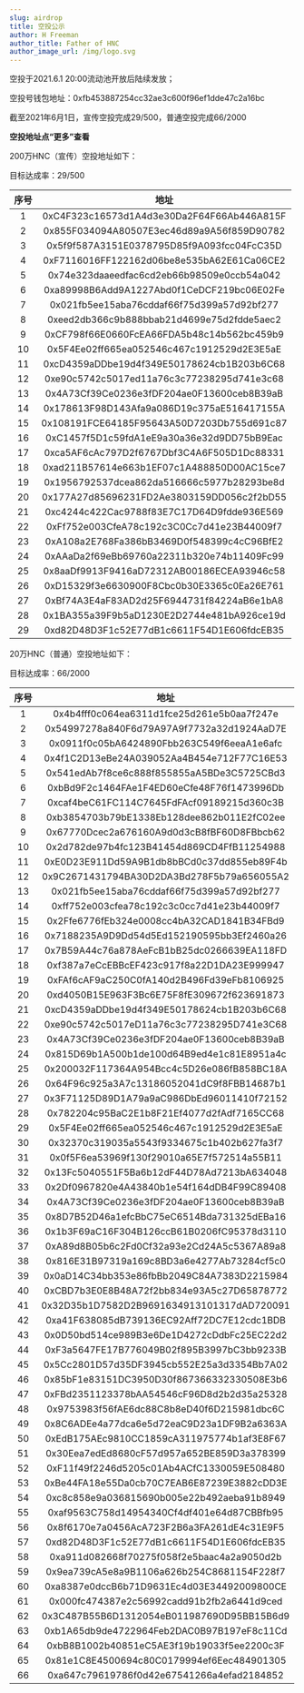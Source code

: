 ```yaml
---
slug: airdrop
title: 空投公示
author: H Freeman
author_title: Father of HNC
author_image_url: /img/logo.svg
---
```


空投于2021.6.1 20:00流动池开放后陆续发放；

空投号钱包地址：0xfb453887254cc32ae3c600f96ef1dde47c2a16bc

截至2021年6月1日，宣传空投完成29/500，普通空投完成66/2000

**空投地址点“更多”查看**

<!--truncate-->

200万HNC（宣传）空投地址如下：

目标达成率：29/500

|序号|地址|
|:---:|:---:|
|1|0xC4F323c16573d1A4d3e30Da2F64F66Ab446A815F|
|2|0x855F034094A80507E3ec46d89a9A56f859D90782|
|3|0x5f9f587A3151E0378795D85f9A093fcc04FcC35D|
|4|0xF7116016FF122162d06be8e535bA62E61Ca06CE2|
|5|0x74e323daaeedfac6cd2eb66b98509e0ccb54a042|
|6|0xa89998B6Add9A1227Abd0f1CeDCF219bc06E02Fe|
|7|0x021fb5ee15aba76cddaf66f75d399a57d92bf277|
|8|0xeed2db366c9b888bbab21d4699e75d2fdde5aec2|
|9|0xCF798f66E0660FcEA66FDA5b48c14b562bc459b9|
|10|0x5F4Ee02ff665ea052546c467c1912529d2E3E5aE|
|11|0xcD4359aDDbe19d4f349E50178624cb1B203b6C68|
|12|0xe90c5742c5017ed11a76c3c77238295d741e3c68|
|13|0x4A73Cf39Ce0236e3fDF204ae0F13600ceb8B39aB|
|14|0x178613F98D143Afa9a086D19c375aE516417155A|
|15|0x108191FCE64185F95643A50D7203Db755d691c87|
|16|0xC1457f5D1c59fdA1eE9a30a36e32d9DD75bB9Eac|
|17|0xca5AF6cAc797D2f6767Dbf3C4A6F505D1Dc88331|
|18|0xad211B57614e663b1EF07c1A488850D00AC15ce7|
|19|0x1956792537dcea862da516666c5977b28293be8d|
|20|0x177A27d85696231FD2Ae3803159DD056c2f2bD55|
|21|0xc4244c422Cac9788f83E7C17D64D9fdde936E569|
|22|0xFf752e003CfeA78c192c3C0Cc7d41e23B44009f7|
|23|0xA108a2E768Fa386bB3469D0f548399c4cC96BfE2|
|24|0xAAaDa2f69eBb69760a22311b320e74b11409Fc99|
|25|0x8aaDf9913F9416aD72312AB00186ECEA93946c58|
|26|0xD15329f3e6630900F8Cbc0b30E3365c0Ea26E761|
|27|0xBf74A3E4aF83AD2d25F6944731f84224aB6e1bA8|
|28|0x1BA355a39F9b5aD1230E2D2744e481bA926ce19d|
|29|0xd82D48D3F1c52E77dB1c6611F54D1E606fdcEB35|

20万HNC（普通）空投地址如下：

目标达成率：66/2000

|序号|地址|
|:---:|:---:|
|1|0x4b4fff0c064ea6311d1fce25d261e5b0aa7f247e|
|2|0x54997278a840F6d79A97A9f7732a32d1924AaD7E|
|3|0x0911f0c05bA6424890Fbb263C549f6eeaA1e6afc|
|4|0x4f1C2D13eBe24A039052Aa4B454e712F77C16E53|
|5|0x541edAb7f8ce6c888f855855aA5BDe3C5725CBd3|
|6|0xbBd9F2c1464FAe1F4ED60eCfe48F76f1473996Db|
|7|0xcaf4beC61FC114C7645FdFAcf09189215d360c3B|
|8|0xb3854703b79bE1338Eb128dee862b011E2fC02ee|
|9|0x67770Dcec2a676160A9d0d3cB8fBF60D8FBbcb62|
|10|0x2d782de97b4fc123B41454d869CD4FfB11254988|
|11|0xE0D23E911Dd59A9B1db8bBCd0c37dd855eb89F4b|
|12|0x9C2671431794BA30D2DA3Bd278F5b79a656055A2|
|13|0x021fb5ee15aba76cddaf66f75d399a57d92bf277|
|14|0xff752e003cfea78c192c3c0cc7d41e23b44009f7|
|15|0x2Ffe6776fEb324e0008cc4bA32CAD1841B34FBd9|
|16|0x7188235A9D9Dd54d5Ed152190595bb3Ef2460a26|
|17|0x7B59A44c76a878AeFcB1bB25dc0266639EA118FD|
|18|0xf387a7eCcEBBcEF423c917f8a22D1DA23E999947|
|19|0xFAf6cAF9aC250C0fA140d2B496Fd39eFb8106925|
|20|0xd4050B15E963F3Bc6E75F8fE309672f623691873|
|21|0xcD4359aDDbe19d4f349E50178624cb1B203b6C68|
|22|0xe90c5742c5017eD11a76c3c77238295D741e3C68|
|23|0x4A73Cf39Ce0236e3fDF204ae0F13600ceb8B39aB|
|24|0x815D69b1A500b1de100d64B9ed4e1c81E8951a4c|
|25|0x200032F117364A954Bcc4c5D26e086fB858BC18A|
|26|0x64F96c925a3A7c13186052041dC9f8FBB14687b1|
|27|0x3F71125D89D1A79a9aC986DbEd96011410f72152|
|28|0x782204c95BaC2E1b8F21Ef4077d2fAdf7165CC68|
|29|0x5F4Ee02ff665ea052546c467c1912529d2E3E5aE|
|30|0x32370c319035a5543f9334675c1b402b627fa3f7|
|31|0x0f5F6ea53969f130f29010a65E7f572514a55B11|
|32|0x13Fc5040551F5Ba6b12dF44D78Ad7213bA634048|
|33|0x2Df0967820e4A43840b1e54f164dDB4F99C89408|
|34|0x4A73Cf39Ce0236e3fDF204ae0F13600ceb8B39aB|
|35|0x8D7B52D46a1efcBbC75eC6514Bda731325dEBa16|
|36|0x1b3F69aC16F304B126ccB61B0206fC95378d3110|
|37|0xA89d8B05b6c2Fd0Cf32a93e2Cd24A5c5367A89a8|
|38|0x816E31B97319a169c8BD3a6e4277Ab73284cf5c0|
|39|0x0aD14C34bb353e86fbBb2049C84A7383D2215984|
|40|0xCBD7b3E0E8B48A72f2bb834e93A5c27D65878772|
|41|0x32D35b1D7582D2B9691634913101317dAD720091|
|42|0xa41F638085dB739136EC92Aff72DC7E12cdc1BDB|
|43|0x0D50bd514ce989B3e6De1D4272cDdbFc25EC22d2|
|44|0xF3a5647FE17B776049B02f895B3997bC3bb9233B|
|45|0x5Cc2801D57d35DF3945cb552E25a3d3354Bb7A02|
|46|0x85bF1e83151DC3950D30f867366332330508E3b6|
|47|0xFBd2351123378bAA54546cF96D8d2b2d35a25328|
|48|0x9753983f56fAE6dc88C8b8eD40f6D215981dbc6C|
|49|0x8C6ADEe4a77dca6e5d72eaC9D23a1DF9B2a6363A|
|50|0xEdB175AEc9810CC1859cA311975774b1af3E8F67|
|51|0x30Eea7edEd8680cF57d957a652BE859D3a378399|
|52|0xF11f49f2246d5205c01Ab4ACfC1330059E508480|
|53|0xBe44FA18e55Da0cb70C7EAB6E87239E3882cDD3E|
|54|0xc8c858e9a036815690b005e22b492aeba91b8949|
|55|0xaf9563C758d14954340Cf4df401e64d87CBBfb95|
|56|0x8f6170e7a0456AcA723F2B6a3FA261dE4c31E9F5|
|57|0xd82D48D3F1c52E77dB1c6611F54D1E606fdcEB35|
|58|0xa911d082668f70275f058f2e5baac4a2a9050d2b|
|59|0x9ea739cA5e8a9B1106a626b254C8681154F228f7|
|60|0xa8387e0dccB6b71D9631Ec4d03E34492009800CE|
|61|0x000fc474387e2c56992cadd91b2fb2a6441d9ced|
|62|0x3C487B55B6D1312054eB011987690D95BB15B6d9|
|63|0xb1A65db9de4722964Feb2DAC0B97B197eF8c11Cd|
|64|0xbB8B1002b40851eC5AE3f19b19033f5ee2200c3F|
|65|0x81e1C8E4500694c80C0179994ef6Eec484901305|
|66|0xa647c79619786f0d42e67541266a4efad2184852|
